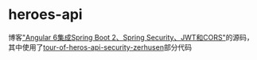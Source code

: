 # heroes-api
博客["Angular 6集成Spring Boot 2、Spring Security、JWT和CORS"](http://blog.51cto.com/7308310/2072364)的源码，其中使用了[tour-of-heros-api-security-zerhusen](https://github.com/rfreedman/tour-of-heros-api-security-zerhusen)部分代码